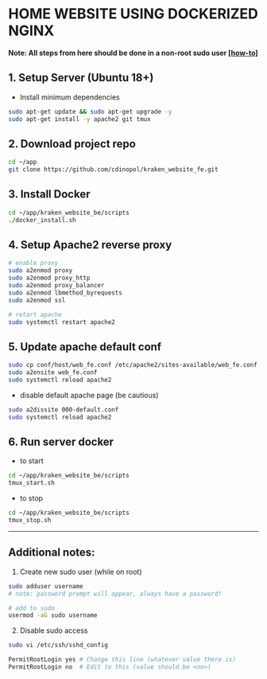 HOME WEBSITE USING DOCKERIZED NGINX
===================================

**Note: All steps from here should be done in a non-root sudo user [[how-to]](#additional-notes)**

## 1. Setup Server (Ubuntu 18+)
- Install minimum dependencies
```sh
sudo apt-get update && sudo apt-get upgrade -y
sudo apt-get install -y apache2 git tmux
```

## 2. Download project repo
```sh
cd ~/app
git clone https://github.com/cdinopol/kraken_website_fe.git
```

## 3. Install Docker
```sh
cd ~/app/kraken_website_be/scripts
./docker_install.sh
```

## 4. Setup Apache2 reverse proxy
```sh
# enable proxy
sudo a2enmod proxy
sudo a2enmod proxy_http
sudo a2enmod proxy_balancer
sudo a2enmod lbmethod_byrequests
sudo a2enmod ssl

# retart apache
sudo systemctl restart apache2
```

## 5. Update apache default conf
```sh
sudo cp conf/host/web_fe.conf /etc/apache2/sites-available/web_fe.conf
sudo a2ensite web_fe.conf
sudo systemctl reload apache2
```

- disable default apache page (be cautious)
```sh
sudo a2dissite 000-default.conf
sudo systemctl reload apache2
```
## 6. Run server docker
- to start
```sh
cd ~/app/kraken_website_be/scripts
tmux_start.sh
```

- to stop
```sh
cd ~/app/kraken_website_be/scripts
tmux_stop.sh
```

------

## Additional notes:
1. Create new sudo user (while on root)
```sh
sudo adduser username
# note: password prompt will appear, always have a password!

# add to sudo
usermod -aG sudo username
```

2. Disable sudo access
```sh
sudo vi /etc/ssh/sshd_config

PermitRootLogin yes # Change this line (whatever value there is)
PermitRootLogin no  # Edit to this (value should be <no>)
```
